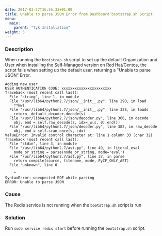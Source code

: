 ```yaml
---
date: 2017-03-27T16:56:33+01:00
title: Unable to parse JSON Error from Dashboard bootstrap.sh Script
menu:
  main:
    parent: "Tyk Installation"
weight: 5 
---
```


### Description

When running the `bootstrap.sh` script to set up the default Organization and User when installing the Self-Managed version on Red Hat/Centos, the script fails when setting up the default user, returning a "Unable to parse JSON" Error.

```
Adding new user
USER AUTHENTICATION CODE: xxxxxxxxxxxxxxxxxxxxxxx
Traceback (most recent call last):
  File "string", line 1, in module
  File "/usr/lib64/python2.7/json/__init__.py", line 290, in load
    **kw)
  File "/usr/lib64/python2.7/json/__init__.py", line 338, in loads
    return _default_decoder.decode(s)
  File "/usr/lib64/python2.7/json/decoder.py", line 366, in decode
    obj, end = self.raw_decode(s, idx=_w(s, 0).end())
  File "/usr/lib64/python2.7/json/decoder.py", line 382, in raw_decode
    obj, end = self.scan_once(s, idx)
ValueError: Invalid control character at: line 1 column 33 (char 32)
Traceback (most recent call last):
  File "stdin", line 3, in module
  File "/usr/lib64/python2.7/ast.py", line 49, in literal_eval
    node_or_string = parse(node_or_string, mode='eval')
  File "/usr/lib64/python2.7/ast.py", line 37, in parse
    return compile(source, filename, mode, PyCF_ONLY_AST)
  File "unknown", line 0
    
    ^
SyntaxError: unexpected EOF while parsing
ERROR: Unable to parse JSON
```


### Cause

The Redis service is not running when the `bootstrap.sh` script is run

### Solution

Run `sudo service redis start` before running the `bootstrap.sh` script.